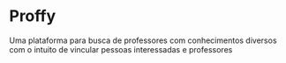 # Proffy
Uma plataforma para busca de professores com conhecimentos diversos com o intuito de vincular pessoas interessadas e professores
